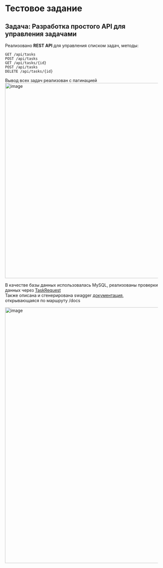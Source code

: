 # Тестовое задание
## Задача: Разработка простого API для управления задачами

Реализовано <b>REST API</b> для управления списком задач, методы:

    GET /api/tasks
    POST /api/tasks
    GET /api/tasks/{id}
    POST /api/tasks
    DELETE /api/tasks/{id}

Вывод всех задач реализован с пагинацией\
<img width="528" height="644" alt="image" src="https://github.com/user-attachments/assets/515e6e2c-40ed-44ce-a79c-cceb9f484355" />


В качестве базы данных использовалась MySQL, реализованы проверки данных через <a href="https://github.com/M1estere/To-Do-API/blob/main/app/Http/Requests/TaskRequest.php">TaskRequest</a>\
Также описана и сгенерирована swagger <a href="https://github.com/M1estere/To-Do-API/blob/main/public/api-docs.json">документация</a>, открывающаяся по маршруту /docs

<img width="1461" height="844" alt="image" src="https://github.com/user-attachments/assets/1fc63f8e-9ac8-4c09-9536-0e7a4cac71fd" />
